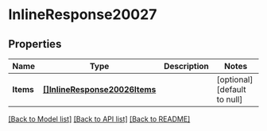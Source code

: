 # InlineResponse20027

## Properties
Name | Type | Description | Notes
------------ | ------------- | ------------- | -------------
**Items** | [**[]InlineResponse20026Items**](inline_response_200_26_items.md) |  | [optional] [default to null]

[[Back to Model list]](../README.md#documentation-for-models) [[Back to API list]](../README.md#documentation-for-api-endpoints) [[Back to README]](../README.md)

